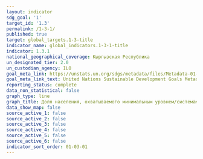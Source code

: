 ```yaml
---
layout: indicator
sdg_goal: '1'
target_id: '1.3'
permalink: /1-3-1/
published: true
target: global_targets.1-3-title
indicator_name: global_indicators.1-3-1-title
indicator: 1.3.1
national_geographical_coverage: Кыргызская Республика
un_designated_tier: 2.0
un_custodian_agency: ILO
goal_meta_link: https://unstats.un.org/sdgs/metadata/files/Metadata-01-03-01a.pdf
goal_meta_link_text: United Nations Sustainable Development Goals Metadata (pdf 894kB)
reporting_status: complete
data_non_statistical: false
graph_type: line
graph_title: Доля населения, охватываемого минимальным уровнем/системами социальной защиты, в разбивке по полу, с выделением детей, безработных, пожилых, инвалидов, беременных, новорожденных, лиц, получивших трудовое увечье, и бедных и уязвимых
data_show_map: false
source_active_1: false
source_active_2: false
source_active_3: false
source_active_4: false
source_active_5: false
source_active_6: false
indicator_sort_order: 01-03-01
---
```

